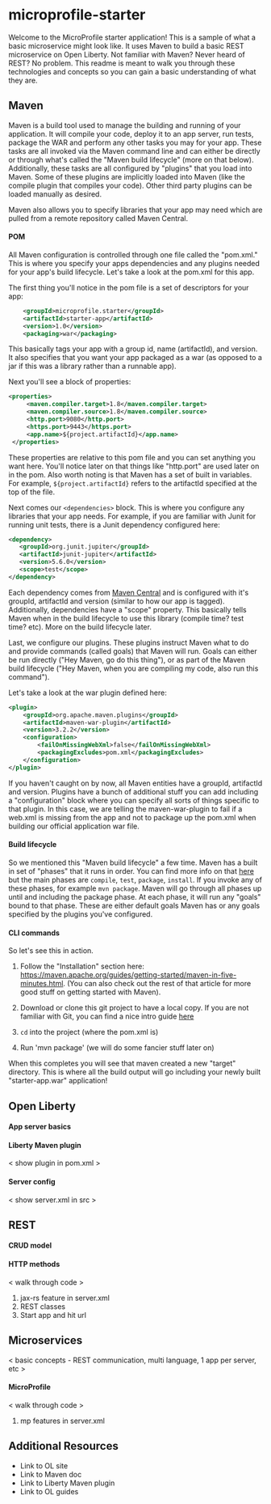 # microprofile-starter

Welcome to the MicroProfile starter application! This is a sample of what a basic microservice might look like. It uses Maven to build a basic REST microservice on Open Liberty. Not familiar with Maven? Never heard of REST? No problem. This readme is meant to walk you through these technologies and concepts so you can gain a basic understanding of what they are. 

## Maven

Maven is a build tool used to manage the building and running of your application. It will compile your code, deploy it to an app server, run tests, package the WAR and perform any other tasks you may for your app. These tasks are all invoked via the Maven command line and can either be directly or through what's called the "Maven build lifecycle" (more on that below). Additionally, these tasks are all configured by "plugins" that you load into Maven. Some of these plugins are implicitly loaded into Maven (like the compile plugin that compiles your code). Other third party plugins can be loaded manually as desired.

Maven also allows you to specify libraries that your app may need which are pulled from a remote repository called Maven Central.

#### POM

All Maven configuration is controlled through one file called the "pom.xml." This is where you specify your apps dependencies and any plugins needed for your app's build lifecycle. Let's take a look at the pom.xml for this app.

The first thing you'll notice in the pom file is a set of descriptors for your app:

```xml
    <groupId>microprofile.starter</groupId>
    <artifactId>starter-app</artifactId>
    <version>1.0</version>
    <packaging>war</packaging>
```

This basically tags your app with a group id, name (artifactId), and version. It also specifies that you want your app packaged as a war (as opposed to a jar if this was a library rather than a runnable app).

Next you'll see a block of properties:

```xml
<properties>
     <maven.compiler.target>1.8</maven.compiler.target>
     <maven.compiler.source>1.8</maven.compiler.source>
     <http.port>9080</http.port>
     <https.port>9443</https.port>
     <app.name>${project.artifactId}</app.name>
 </properties>
 ```

 These properties are relative to this pom file and you can set anything you want here. You'll notice later on that things like "http.port" are used later on in the pom. Also worth noting is that Maven has a set of built in variables. For example, `${project.artifactId}` refers to the artifactId specified at the top of the file.

 Next comes our `<dependencies>` block. This is where you configure any libraries that your app needs. For example, if you are familiar with Junit for running unit tests, there is a Junit dependency configured here:

 ```xml
 <dependency>
    <groupId>org.junit.jupiter</groupId>
    <artifactId>junit-jupiter</artifactId>
    <version>5.6.0</version>
    <scope>test</scope>
</dependency>
```

Each dependency comes from [Maven Central](https://mvnrepository.com/repos/central) and is configured with it's groupId, artifactId and version (similar to how our app is tagged). Additionally, dependencies have a "scope" property. This basically tells Maven when in the build lifecycle to use this library (compile time? test time? etc). More on the build lifecycle later.

Last, we configure our plugins. These plugins instruct Maven what to do and provide commands (called goals) that Maven will run. Goals can either be run directly ("Hey Maven, go do this thing"), or as part of the Maven build lifecycle ("Hey Maven, when you are compiling my code, also run this command").

Let's take a look at the war plugin defined here:

```xml
<plugin>
    <groupId>org.apache.maven.plugins</groupId>
    <artifactId>maven-war-plugin</artifactId>
    <version>3.2.2</version>
    <configuration>
        <failOnMissingWebXml>false</failOnMissingWebXml>
        <packagingExcludes>pom.xml</packagingExcludes>
    </configuration>
</plugin>
```

If you haven't caught on by now, all Maven entities have a groupId, artifactId and version. Plugins have a bunch of additional stuff you can add including a "configuration" block where you can specify all sorts of things specific to that plugin. In this case, we are telling the maven-war-plugin to fail if a web.xml is missing from the app and not to package up the pom.xml when building our official application war file.  

#### Build lifecycle

So we mentioned this "Maven build lifecycle" a few time. Maven has a built in set of "phases" that it runs in order. You can find more info on that [here](https://maven.apache.org/guides/introduction/introduction-to-the-lifecycle.html) but the main phases are `compile`, `test`, `package`, `install`. If you invoke any of these phases, for example `mvn package`. Maven will go through all phases up until and including the package phase. At each phase, it will run any "goals" bound to that phase. These are either default goals Maven has or any goals specified by the plugins you've configured.

#### CLI commands

So let's see this in action.

1. Follow the "Installation" section here: https://maven.apache.org/guides/getting-started/maven-in-five-minutes.html.  (You can also check out the rest of that article for more good stuff on getting started with Maven).

2. Download or clone this git project to have a local copy. If you are not familiar with Git, you can find a nice intro guide [here](https://guides.github.com/activities/hello-world/)

3. `cd` into the project (where the pom.xml is)

4. Run 'mvn package' (we will do some fancier stuff later on)

When this completes you will see that maven created a new "target" directory. This is where all the build output will go including your newly built "starter-app.war" application!


## Open Liberty

#### App server basics

#### Liberty Maven plugin

< show plugin in pom.xml >

#### Server config

< show server.xml in src >


## REST

#### CRUD model

#### HTTP methods

< walk through code >

1. jax-rs feature in server.xml
2. REST classes
3. Start app and hit url


## Microservices

< basic concepts - REST communication, multi language, 1 app per server, etc >

#### MicroProfile

< walk through code >
1. mp features in server.xml

## Additional Resources

- Link to OL site
- Link to Maven doc
- Link to Liberty Maven plugin
- Link to OL guides
